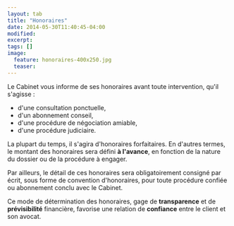 ```yaml
---
layout: tab
title: "Honoraires"
date: 2014-05-30T11:40:45-04:00
modified:
excerpt:
tags: []
image:
  feature: honoraires-400x250.jpg
  teaser:
---
```


Le Cabinet vous informe de ses honoraires avant toute intervention, qu'il s'agisse :

- d'une consultation ponctuelle, 
- d'un abonnement conseil,
- d'une proc&eacute;dure de n&eacute;gociation amiable,
- d'une proc&eacute;dure judiciaire.

La plupart du temps, il s'agira d'honoraires forfaitaires. En d'autres termes, le montant des honoraires sera d&eacute;fini **&agrave; l'avance**, en fonction de la nature du dossier ou de la procédure &agrave; engager.

Par ailleurs, le d&eacute;tail de ces honoraires sera obligatoirement consign&eacute; par &eacute;crit, sous forme de convention d'honoraires, pour toute proc&eacute;dure confi&eacute;e ou abonnement conclu avec le Cabinet.

Ce mode de d&eacute;termination des honoraires, gage de **transparence** et de **pr&eacute;visibilit&eacute;** financi&egrave;re, favorise une relation de **confiance** entre le client et son avocat.
